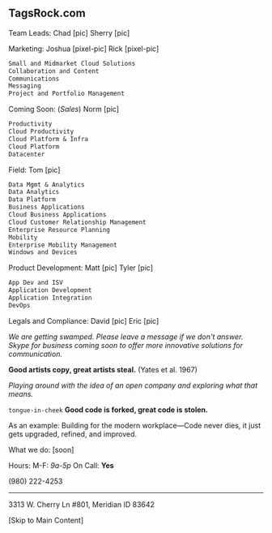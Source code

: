 ## TagsRock.com

Team Leads:
Chad [pic]
Sherry [pic]

Marketing:
Joshua [pixel-pic]
Rick [pixel-pic]
```markdown
Small and Midmarket Cloud Solutions
Collaboration and Content
Communications
Messaging
Project and Portfolio Management
```


Coming Soon: (_Sales_)
Norm [pic]
```markdown
Productivity
Cloud Productivity
Cloud Platform & Infra
Cloud Platform
Datacenter
```

Field:
Tom [pic]
```markdown
Data Mgmt & Analytics
Data Analytics
Data Platform
Business Applications
Cloud Business Applications
Cloud Customer Relationship Management
Enterprise Resource Planning
Mobility
Enterprise Mobility Management
Windows and Devices
```

Product Development:
Matt [pic]
Tyler [pic]
```markdown
App Dev and ISV
Application Development
Application Integration
DevOps
```

Legals and Compliance:
David [pic]
Eric [pic]



*We are getting swamped. Please leave a message if we don't answer. Skype for business coming soon to offer more innovative solutions for communication.*



**Good artists copy, great artists steal.** (Yates et al. 1967)

_Playing around with the idea of an open company and exploring what that means._



```tongue-in-cheek``` **Good code is forked, great code is stolen.**

As an example:
Building for the modern workplace—Code never dies, it just gets upgraded, refined, and improved. 

What we do: [soon]




Hours:
M-F: _9a-5p_
On Call: **Yes**

(980) 222-4253
_______________________________________________________________
3313 W. Cherry Ln #801, Meridian ID 83642


[Skip to Main Content]
